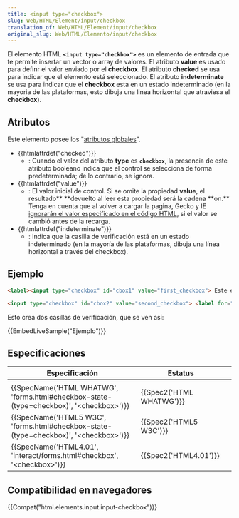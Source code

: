 ```yaml
---
title: <input type="checkbox">
slug: Web/HTML/Element/input/checkbox
translation_of: Web/HTML/Element/input/checkbox
original_slug: Web/HTML/Elemento/input/checkbox
---
```

El elemento HTML **`<input type="checkbox">`** es un elemento de entrada que te permite insertar un vector o array de valores. El atributo **value** es usado para definr el valor enviado por el **checkbox**. El atributo **checked** se usa para indicar que el elemento está seleccionado. El atributo **indeterminate** se usa para indicar que el **checkbox** esta en un estado indeterminado (en la mayoria de las plataformas, esto dibuja una linea horizontal que atraviesa el **checkbox**).

## Atributos

Este elemento posee los "[atributos globales](/es/docs/HTML/Global_attributes)".

- {{htmlattrdef("checked")}}
  - : Cuando el valor del atributo **type** es **`checkbox`**, la presencia de este atributo booleano indica que el control se selecciona de forma predeterminada; de lo contrario, se ignora.
- {{htmlattrdef("value")}}
  - : El valor inicial de control. Si se omite la propiedad **value**, el resultado\*\* **devuelto al leer esta propiedad será la cadena **on.\*\*
    Tenga en cuenta que al volver a cargar la pagina, Gecko y IE [ignorarán el valor especificado en el código HTML](https://bugzilla.mozilla.org/show_bug.cgi?id=46845#c186), si el valor se cambió antes de la recarga.
- {{htmlattrdef("indeterminate")}}
  - : Indica que la casilla de verificación está en un estado indeterminado (en la mayoría de las plataformas, dibuja una línea horizontal a través del checkbox).

## Ejemplo

```html
<label><input type="checkbox" id="cbox1" value="first_checkbox"> Este es mi primer checkbox</label><br>

<input type="checkbox" id="cbox2" value="second_checkbox"> <label for="cbox2">Este es mi segundo checkbox</label>
```

Esto crea dos casillas de verificación, que se ven así:

{{EmbedLiveSample("Ejemplo")}}

## Especificaciones

| Especificación                                                                                                               | Estatus                          |     |
| ---------------------------------------------------------------------------------------------------------------------------- | -------------------------------- | --- |
|                                                                                                                              |                                  |     |
| {{SpecName('HTML WHATWG', 'forms.html#checkbox-state-(type=checkbox)', '&lt;checkbox&gt;')}} | {{Spec2('HTML WHATWG')}} |     |
| {{SpecName('HTML5 W3C', 'forms.html#checkbox-state-(type=checkbox)', '&lt;checkbox&gt;')}}     | {{Spec2('HTML5 W3C')}}     |     |
| {{SpecName('HTML4.01', 'interact/forms.html#checkbox', '&lt;checkbox&gt;')}}                         | {{Spec2('HTML4.01')}}     |     |

## Compatibilidad en navegadores

{{Compat("html.elements.input.input-checkbox")}}
